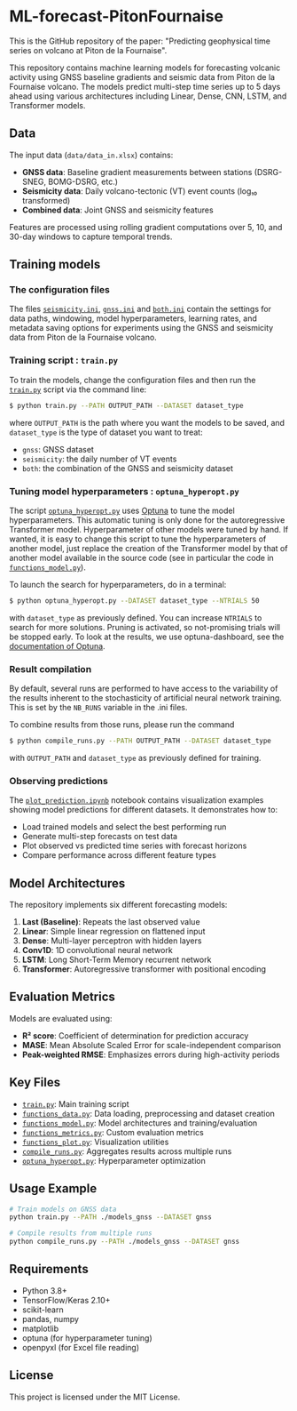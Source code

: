 # ML-forecast-PitonFournaise

This is the GitHub repository of the paper: "Predicting geophysical time series on volcano at Piton de la Fournaise".

This repository contains machine learning models for forecasting volcanic activity using GNSS baseline gradients and seismic data from Piton de la Fournaise volcano. The models predict multi-step time series up to 5 days ahead using various architectures including Linear, Dense, CNN, LSTM, and Transformer models.

## Data

The input data (`data/data_in.xlsx`) contains:
- **GNSS data**: Baseline gradient measurements between stations (DSRG-SNEG, BOMG-DSRG, etc.)  
- **Seismicity data**: Daily volcano-tectonic (VT) event counts (log₁₀ transformed)
- **Combined data**: Joint GNSS and seismicity features

Features are processed using rolling gradient computations over 5, 10, and 30-day windows to capture temporal trends.


## Training models

### The configuration files

The files [`seismicity.ini`](seismicity.ini), [`gnss.ini`](gnss.ini) and [`both.ini`](both.ini) contain the settings for data paths, windowing, model hyperparameters, learning rates, and metadata saving options for experiments using the GNSS and seismicity data from Piton de la Fournaise volcano.


### Training script : `train.py`

To train the models, change the configuration files and then run the [`train.py`](train.py) script via the command line:

```bash
$ python train.py --PATH OUTPUT_PATH --DATASET dataset_type
```

where `OUTPUT_PATH` is the path where you want the models to be saved, and `dataset_type` is the type of dataset you want to treat:
- `gnss`: GNSS dataset
- `seismicity`: the daily number of VT events  
- `both`: the combination of the GNSS and seismicity dataset


### Tuning model hyperparameters : `optuna_hyperopt.py`

The script [`optuna_hyperopt.py`](optuna_hyperopt.py) uses [Optuna](https://optuna.readthedocs.io/en/stable/index.html#) to tune the model hyperparameters. This automatic tuning is only done for the autoregressive Transformer model. Hyperparameter of other models were tuned by hand. If wanted, it is easy to change this script to tune the hyperparameters of another model, just replace the creation of the Transformer model by that of another model available in the source code (see in particular the code in [`functions_model.py`](functions_model.py)).

To launch the search for hyperparameters, do in a terminal:

```bash
$ python optuna_hyperopt.py --DATASET dataset_type --NTRIALS 50
```

with `dataset_type` as previously defined. You can increase `NTRIALS` to search for more solutions. Pruning is activated, so not-promising trials will be stopped early. To look at the results, we use optuna-dashboard, see the [documentation of Optuna](https://optuna.readthedocs.io/en/stable/index.html).


### Result compilation

By default, several runs are performed to have access to the variability of the results inherent to the stochasticity of artificial neural network training. This is set by the `NB_RUNS` variable in the .ini files.

To combine results from those runs, please run the command

```bash
$ python compile_runs.py --PATH OUTPUT_PATH --DATASET dataset_type
```

with `OUTPUT_PATH` and `dataset_type` as previously defined for training.


### Observing predictions

The [`plot_prediction.ipynb`](plot_prediction.ipynb) notebook contains visualization examples showing model predictions for different datasets. It demonstrates how to:
- Load trained models and select the best performing run
- Generate multi-step forecasts on test data  
- Plot observed vs predicted time series with forecast horizons
- Compare performance across different feature types


## Model Architectures

The repository implements six different forecasting models:

1. **Last (Baseline)**: Repeats the last observed value
2. **Linear**: Simple linear regression on flattened input
3. **Dense**: Multi-layer perceptron with hidden layers
4. **Conv1D**: 1D convolutional neural network
5. **LSTM**: Long Short-Term Memory recurrent network
6. **Transformer**: Autoregressive transformer with positional encoding


## Evaluation Metrics

Models are evaluated using:
- **R² score**: Coefficient of determination for prediction accuracy
- **MASE**: Mean Absolute Scaled Error for scale-independent comparison
- **Peak-weighted RMSE**: Emphasizes errors during high-activity periods


## Key Files

- [`train.py`](train.py): Main training script
- [`functions_data.py`](functions_data.py): Data loading, preprocessing and dataset creation
- [`functions_model.py`](functions_model.py): Model architectures and training/evaluation
- [`functions_metrics.py`](functions_metrics.py): Custom evaluation metrics
- [`functions_plot.py`](functions_plot.py): Visualization utilities
- [`compile_runs.py`](compile_runs.py): Aggregates results across multiple runs
- [`optuna_hyperopt.py`](optuna_hyperopt.py): Hyperparameter optimization


## Usage Example

```bash
# Train models on GNSS data
python train.py --PATH ./models_gnss --DATASET gnss

# Compile results from multiple runs  
python compile_runs.py --PATH ./models_gnss --DATASET gnss
```


## Requirements

- Python 3.8+
- TensorFlow/Keras 2.10+
- scikit-learn
- pandas, numpy
- matplotlib
- optuna (for hyperparameter tuning)
- openpyxl (for Excel file reading)


## License

This project is licensed under the MIT License.
